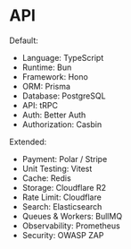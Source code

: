 # API

Default:

- Language: TypeScript
- Runtime: Bun
- Framework: Hono
- ORM: Prisma
- Database: PostgreSQL
- API: tRPC
- Auth: Better Auth
- Authorization: Casbin

Extended:

- Payment: Polar / Stripe
- Unit Testing: Vitest
- Cache: Redis
- Storage: Cloudflare R2
- Rate Limit: Cloudflare
- Search: Elasticsearch
- Queues & Workers: BullMQ
- Observability: Prometheus
- Security: OWASP ZAP

